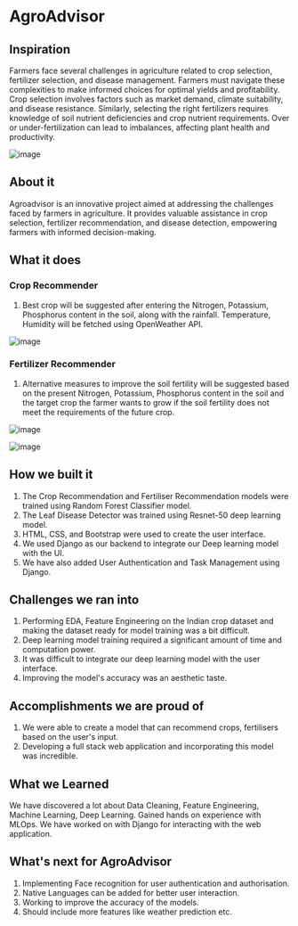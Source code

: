 # AgroAdvisor

## Inspiration

Farmers face several challenges in agriculture related to crop selection, fertilizer selection, and disease management. Farmers must navigate these complexities to make informed choices for optimal yields and profitability. Crop selection involves factors such as market demand, climate suitability, and disease resistance. Similarly, selecting the right fertilizers requires knowledge of soil nutrient deficiencies and crop nutrient requirements. Over or under-fertilization can lead to imbalances, affecting plant health and productivity.

![image](https://github.com/Yogiraj587/AgroAdvisor/assets/84268500/fdf4070b-1d55-4c6d-9ded-75b0163d0bc6)

## About it 

Agroadvisor is an innovative project aimed at addressing the challenges faced by farmers in agriculture. It provides valuable assistance in crop selection, fertilizer recommendation, and disease detection, empowering farmers with informed decision-making.

## What it does

### Crop Recommender
1. Best crop will be suggested after entering the Nitrogen, Potassium, Phosphorus content in the soil, along with the rainfall. Temperature, Humidity will be fetched using OpenWeather API.

![image](https://github.com/Yogiraj587/AgroAdvisor/assets/84268500/321c6083-6b0f-47f4-bdda-92958257db92)

### Fertilizer Recommender
1. Alternative measures to improve the soil fertility will be suggested based on the present 
Nitrogen, Potassium, Phosphorus content in the soil and the target crop the farmer wants to grow if the soil fertility does not meet the requirements of the future crop.

![image](https://github.com/Yogiraj587/AgroAdvisor/assets/84268500/4ef0008a-4141-422c-9720-b1c324d4b14d)

![image](https://github.com/Yogiraj587/AgroAdvisor/assets/84268500/dd7c514d-f554-456b-9e35-dd658ccf6c90)

## How we built it

1. The Crop Recommendation and Fertiliser Recommendation models were trained using Random Forest Classifier model.
2. The Leaf Disease Detector was trained using Resnet-50 deep learning model.
3. HTML, CSS, and Bootstrap were used to create the user interface.
4. We used Django as our backend to integrate our Deep learning model with the UI.
5. We have also added User Authentication and Task Management using Django.

## Challenges we ran into

1. Performing EDA, Feature Engineering on the Indian crop dataset and making the dataset ready for model training was a bit difficult.
2. Deep learning model training required a significant amount of time and computation power.
3. It was difficult to integrate our deep learning model with the user interface.
4. Improving the model's accuracy was an aesthetic taste.

## Accomplishments we are proud of 

1. We were able to create a model that can recommend crops, fertilisers based on the user's input.
2. Developing a full stack web application and incorporating this model was incredible.

## What we Learned
We have discovered a lot about Data Cleaning, Feature Engineering, Machine Learning, Deep Learning. Gained hands on experience with MLOps. We have worked on with Django for interacting with the web application.

## What's next for AgroAdvisor
 
1. Implementing Face recognition for user authentication and authorisation.
2. Native Languages can be added for better user interaction.
3. Working to improve the accuracy of the models.
4. Should include more features like weather prediction etc.
